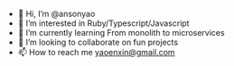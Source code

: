 - 👋 Hi, I’m @ansonyao
- 👀 I’m interested in Ruby/Typescript/Javascript
- 🌱 I’m currently learning From monolith to microservices
- 💞️ I’m looking to collaborate on fun projects
- 📫 How to reach me yaoenxin@gmail.com

<!---
ansonyao/ansonyao is a ✨ special ✨ repository because its `README.md` (this file) appears on your GitHub profile.
You can click the Preview link to take a look at your changes.
--->
